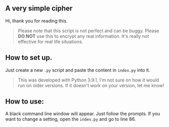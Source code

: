 ## A very simple cipher

Hi, thank you for reading this.

> Please note that this script is not perfect and can be buggy.
> Please **DO NOT** use this to encrypt any real information. It's really not effective for real life situations.

## How to set up.

Just create a new `.py` script and paste the content in `index.py` into it.

> This was developed with Python 3.9.1, I'm not sure on how it would run on older versions. If it doesn't work on your version, let me know!

## How to use:

A black command line window will appear. Just follow the prompts.
If you want to change a setting, open the `index.py` and go to line 86.
